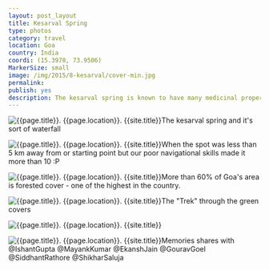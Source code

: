 ```yaml
---
layout: post_layout
title: Kesarval Spring
type: photos
category: travel
location: Goa
country: India
coordi: (15.3978, 73.9506)
MarkerSize: small
image: /img/2015/8-kesarval/cover-min.jpg
permalink:
publish: yes
description: The kesarval spring is known to have many medicinal properties and luckily it was at a short distance from our campus - making it a ideal picnic spot for us
---
```

<!-- http://compressjpeg.com -->
<!-- http://compressimage.toolur.com/ 1024, 400-->
<p class="center"><img src="{{site.baseurl}}/img/2015/8-kesarval/cover.jpg" alt="{{page.title}}. {{page.location}}. {{site.title}}" title="{{page.title}}">The kesarval spring and it's sort of waterfall</p>

<p class="center"><img src="{{site.baseurl}}/img/2015/8-kesarval/1.jpg" alt="{{page.title}}. {{page.location}}. {{site.title}}" title="{{page.title}}">When the spot was less than 5 km away from or starting point but our poor navigational skills made it more than 10 :P</p>

<p class="center"><img src="{{site.baseurl}}/img/2015/8-kesarval/2.jpg" alt="{{page.title}}. {{page.location}}. {{site.title}}" title="{{page.title}}">More than 60% of Goa's area is forested cover - one of the highest in the country.</p>

<p class="center"><img src="{{site.baseurl}}/img/2015/8-kesarval/3.jpg" alt="{{page.title}}. {{page.location}}. {{site.title}}" title="{{page.title}}">The "Trek" through the green covers</p>

<p class="center"><img src="{{site.baseurl}}/img/2015/8-kesarval/4.jpg" alt="{{page.title}}. {{page.location}}. {{site.title}}" title="{{page.title}}"></p>

<p class="center"><img src="{{site.baseurl}}/img/2015/8-kesarval/5.jpg" alt="{{page.title}}. {{page.location}}. {{site.title}}" title="{{page.title}}">Memories shares with @IshantGupta @MayankKumar @EkanshJain @GouravGoel @SiddhantRathore @ShikharSaluja</p>
